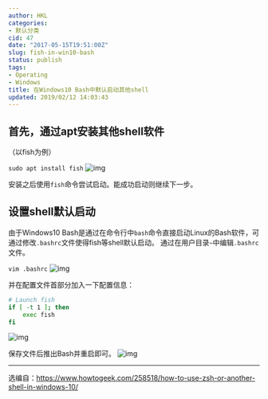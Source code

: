 ```yaml
---
author: HKL
categories:
- 默认分类
cid: 47
date: "2017-05-15T19:51:00Z"
slug: fish-in-win10-bash
status: publish
tags:
- Operating
- Windows
title: 在Windows10 Bash中默认启动其他shell
updated: 2019/02/12 14:03:43
---
```



## **首先，通过apt安装其他shell软件** ##

（以fish为例）

`sudo apt install fish`
![img](https://cdn.jsdelivr.net/gh/hkl0/blog-photo/2017/05/bpoo782qct.jpeg)


安装之后使用`fish`命令尝试启动。能成功启动则继续下一步。


<!--more-->


## **设置shell默认启动** ##

由于Windows10 Bash是通过在命令行中`bash`命令直接启动Linux的Bash软件，可通过修改`.bashrc`文件使得fish等shell默认启动。
通过在用户目录`~`中编辑`.bashrc`文件。

`vim .bashrc`
![img](https://cdn.jsdelivr.net/gh/hkl0/blog-photo/2017/05/ec8xdeqmp1.jpeg)


并在配置文件首部分加入一下配置信息：
```bash
# Launch fish
if [ -t 1 ]; then
    exec fish
fi
```

![img](https://cdn.jsdelivr.net/gh/hkl0/blog-photo/2017/05/ap3xlrim9m.jpeg)



保存文件后推出Bash并重启即可。
![img](https://cdn.jsdelivr.net/gh/hkl0/blog-photo/2017/05/1hd34h1nyd.jpeg)

------

选编自：https://www.howtogeek.com/258518/how-to-use-zsh-or-another-shell-in-windows-10/